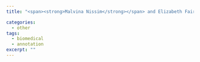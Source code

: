 ```yaml
---
title: "<span><strong>Malvina Nissim</strong></span> and Elizabeth Fairley. Guidelines for Annotating Proteins and their Interactions, TXM Project. Technical Report, University of Edinburgh/COGNIA EU, 2005."

categories: 
  - other
tags:
  - biomedical
  - annotation
excerpt: ""
---
```





